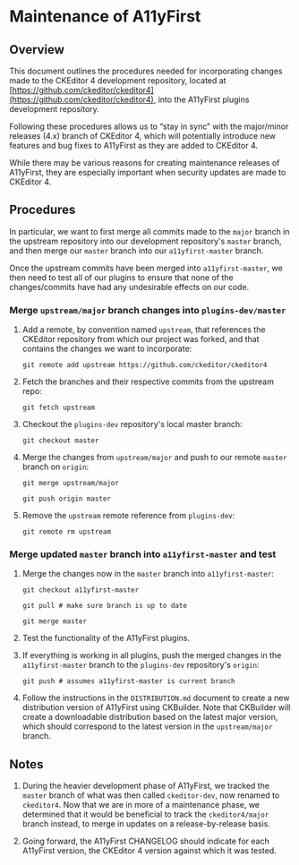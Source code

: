 # Maintenance of A11yFirst

## Overview

This document outlines the procedures needed for incorporating changes made
to the CKEditor 4 development repository, located at
[https://github.com/ckeditor/ckeditor4](https://github.com/ckeditor/ckeditor4),
into the A11yFirst plugins development repository.

Following these procedures allows us to “stay in sync” with the major/minor
releases (4.x) branch of CKEditor 4, which will potentially introduce new
features and bug fixes to A11yFirst as they are added to CKEditor 4.

While there may be various reasons for creating maintenance releases of
A11yFirst, they are especially important when security updates are made to
CKEditor 4.

## Procedures

In particular, we want to first merge all commits made to the `major` branch
in the upstream repository into our development repository's `master` branch,
and then merge our `master` branch into our `a11yfirst-master` branch.

Once the upstream commits have been merged into `a11yfirst-master`, we then
need to test all of our plugins to ensure that none of the changes/commits
have had any undesirable effects on our code.

### Merge `upstream/major` branch changes into `plugins-dev/master`

1. Add a remote, by convention named `upstream`, that references the CKEditor
   repository from which our project was forked, and that contains the changes
   we want to incorporate:

   `git remote add upstream https://github.com/ckeditor/ckeditor4`

1. Fetch the branches and their respective commits from the upstream repo:

   `git fetch upstream`

1. Checkout the `plugins-dev` repository's local master branch:

   `git checkout master`

1. Merge the changes from `upstream/major` and push to our remote `master`
   branch on `origin`:

   `git merge upstream/major`

   `git push origin master`

1. Remove the `upstream` remote reference from `plugins-dev`:

   `git remote rm upstream`

### Merge updated `master` branch into `a11yfirst-master` and test

1. Merge the changes now in the `master` branch into `a11yfirst-master`:

   `git checkout a11yfirst-master`

   `git pull # make sure branch is up to date`

   `git merge master`

1. Test the functionality of the A11yFirst plugins.

1. If everything is working in all plugins, push the merged changes in the
   `a11yfirst-master` branch to the `plugins-dev` repository's `origin`:

   `git push # assumes a11yfirst-master is current branch`

1. Follow the instructions in the `DISTRIBUTION.md` document to create a new
   distribution version of A11yFirst using CKBuilder. Note that CKBuilder will
   create a downloadable distribution based on the latest major version, which
   should correspond to the latest version in the `upstream/major` branch.

## Notes

1. During the heavier development phase of A11yFirst, we tracked the `master`
   branch of what was then called `ckeditor-dev`, now renamed to `ckeditor4`.
   Now that we are in more of a maintenance phase, we determined that it would
   be beneficial to track the `ckeditor4/major` branch instead, to merge in
   updates on a release-by-release basis.

2. Going forward, the A11yFirst CHANGELOG should indicate for each A11yFirst
   version, the CKEditor 4 version against which it was tested.

